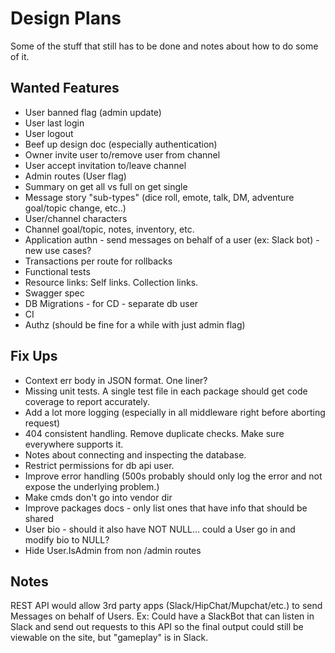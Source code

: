 # Design Plans

Some of the stuff that still has to be done and notes about how to do some of it.

## Wanted Features

- User banned flag (admin update)
- User last login
- User logout
- Beef up design doc (especially authentication)
- Owner invite user to/remove user from channel
- User accept invitation to/leave channel
- Admin routes (User flag)
- Summary on get all vs full on get single
- Message story "sub-types" (dice roll, emote, talk, DM, adventure goal/topic change, etc..)
- User/channel characters
- Channel goal/topic, notes, inventory, etc.
- Application authn - send messages on behalf of a user (ex: Slack bot) - new use cases?
- Transactions per route for rollbacks
- Functional tests
- Resource links: Self links. Collection links.
- Swagger spec
- DB Migrations - for CD - separate db user
- CI
- Authz (should be fine for a while with just admin flag)

## Fix Ups

- Context err body in JSON format. One liner?
- Missing unit tests. A single test file in each package should get code coverage to report accurately.
- Add a lot more logging (especially in all middleware right before aborting request)
- 404 consistent handling. Remove duplicate checks. Make sure everywhere supports it.
- Notes about connecting and inspecting the database.
- Restrict permissions for db api user.
- Improve error handling (500s probably should only log the error and not expose the underlying problem.)
- Make cmds don't go into vendor dir
- Improve packages docs - only list ones that have info that should be shared
- User bio - should it also have NOT NULL... could a User go in and modify bio to NULL?
- Hide User.IsAdmin from non /admin routes

## Notes

REST API would allow 3rd party apps (Slack/HipChat/Mupchat/etc.) to send Messages on behalf of Users.
Ex: Could have a SlackBot that can listen in Slack and send out requests to this API so
the final output could still be viewable on the site, but "gameplay" is in Slack.